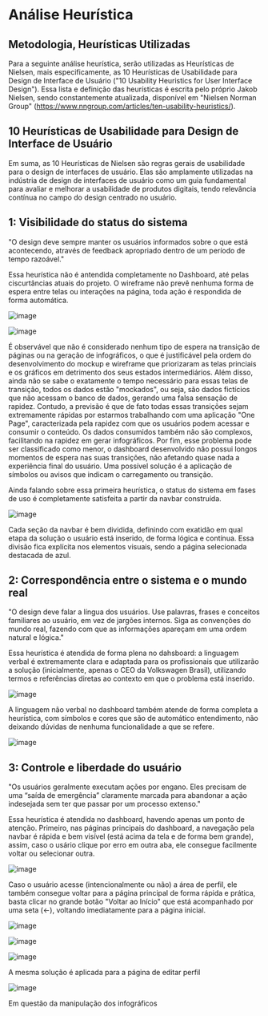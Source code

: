 # Análise Heurística

## Metodologia, Heurísticas Utilizadas

  Para a seguinte análise heurística, serão utilizadas as Heurísticas de Nielsen, mais especificamente, as 10 Heurísticas de Usabilidade para Design de Interface de Usuário ("10 Usability Heuristics for User Interface Design"). Essa lista e definição das heurísticas é escrita pelo próprio Jakob Nielsen, sendo constantemente atualizada, disponível em "Nielsen Norman Group" (https://www.nngroup.com/articles/ten-usability-heuristics/).


## 10 Heurísticas de Usabilidade para Design de Interface de Usuário

Em suma, as 10 Heurísticas de Nielsen são regras gerais de usabilidade para o design de interfaces de usuário. Elas são amplamente utilizadas na indústria de design de interfaces de usuário como um guia fundamental para avaliar e melhorar a usabilidade de produtos digitais, tendo relevância contínua no campo do design centrado no usuário.

## 1: Visibilidade do status do sistema

"O design deve sempre manter os usuários informados sobre o que está acontecendo, através de feedback apropriado dentro de um período de tempo razoável."

Essa heurística não é antendida completamente no Dashboard, até pelas ciscurtâncias atuais do projeto. O wireframe não prevê nenhuma forma de espera entre telas ou interações na página, toda ação é respondida de forma automática.

![image](https://github.com/joaomtm/Rascunho/assets/99208815/aacda503-b37a-46a5-b803-88e99d4aa263)

![image](https://github.com/joaomtm/Rascunho/assets/99208815/cbfb331f-3301-4215-8e44-8f5bf6d40fdb)


É observável que não é considerado nenhum tipo de espera na transição de páginas ou na geração de infográficos, o que é justificável pela ordem do desenvolvimento do mockup e wireframe que priorizaram as telas princiais e os gráficos em detrimento dos seus estados intermediários. Além disso, ainda não se sabe o exatamente o tempo necessário para essas telas de transição, todos os dados estão "mockados", ou seja, são dados fictícios que não acessam o banco de dados, gerando uma falsa sensação de rapidez. Contudo, a previsão é que de fato todas essas transições sejam extremamente rápidas por estarmos trabalhando com uma aplicação "One Page", caracterizada pela rapidez com que os usuários podem acessar e consumir o conteúdo. Os dados consumidos também não são complexos, facilitando na rapidez em gerar infográficos. Por fim, esse problema pode ser classificado como menor, o dashboard desenvolvido não possui longos momentos de espera nas suas transições, não afetando quase nada a experiência final do usuário. Uma possível solução é a aplicação de símbolos ou avisos que indicam o carregamento ou transição.

Ainda falando sobre essa primeira heurística, o status do sistema em fases de uso é completamente satisfeita a partir da navbar construída.

![image](https://github.com/joaomtm/Rascunho/assets/99208815/729f74d3-b24d-4f68-944e-4e1b60a02669)

Cada seção da navbar é bem dividida, definindo com exatidão em qual etapa da solução o usuário está inserido, de forma lógica e contínua. Essa divisão fica explícita nos elementos visuais, sendo a página selecionada destacada de azul. 

## 2: Correspondência entre o sistema e o mundo real

"O design deve falar a língua dos usuários. Use palavras, frases e conceitos familiares ao usuário, em vez de jargões internos. Siga as convenções do mundo real, fazendo com que as informações apareçam em uma ordem natural e lógica."


Essa heurística é atendida de forma plena no dahsboard: a linguagem verbal é extremamente clara e adaptada para os profissionais que utilizarão a solução (inicialmente, apenas o CEO da Volkswagen Brasil), utilizando termos e referências diretas ao contexto em que o problema está inserido.

![image](https://github.com/joaomtm/Rascunho/assets/99208815/122e1594-c55e-451a-99c0-40a7aa9ec373)

A linguagem não verbal no dashboard também atende de forma completa a heurística, com símbolos e cores que são de automático entendimento, não deixando dúvidas de nenhuma funcionalidade a que se refere.

![image](https://github.com/joaomtm/Rascunho/assets/99208815/74430f18-cc32-40c5-af32-55373135aaed)

## 3: Controle e liberdade do usuário

"Os usuários geralmente executam ações por engano. Eles precisam de uma “saída de emergência” claramente marcada para abandonar a ação indesejada sem ter que passar por um processo extenso."

Essa heurística é atendida no dashboard, havendo apenas um ponto de atenção. Primeiro, nas páginas principais do dashboard, a navegação pela navbar é rápida e bem visível (está acima da tela e de forma bem grande), assim, caso o usário clique por erro em outra aba, ele consegue facilmente voltar ou selecionar outra.

![image](https://github.com/joaomtm/Rascunho/assets/99208815/41c273ad-2eef-4571-a56c-044aca7c8f52)

Caso o usuário acesse (intencionalmente ou não) a área de perfil, ele também consegue voltar para a página principal de forma rápida e prática, basta clicar no grande botão "Voltar ao Início" que está acompanhado por uma seta (<-), voltando imediatamente para a página inicial.

![image](https://github.com/joaomtm/Rascunho/assets/99208815/0e82cbc9-aa5a-4536-9498-cd8523f3805f)

![image](https://github.com/joaomtm/Rascunho/assets/99208815/acb1a039-a241-44df-bb5b-fb7a74d36f8d)

![image](https://github.com/joaomtm/Rascunho/assets/99208815/43c1d0e4-129d-4591-be5c-afeac1bfbd38)

A mesma solução é aplicada para a página de editar perfil

![image](https://github.com/joaomtm/Rascunho/assets/99208815/75cff22e-84cc-4f2a-83db-38859a8b5dd9)

Em questão da manipulação dos infográficos























